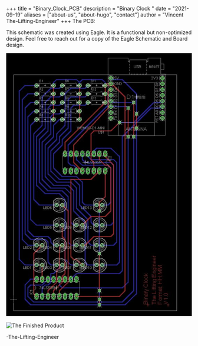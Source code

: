 +++
title = "Binary_Clock_PCB"
description = "Binary Clock "
date = "2021-09-19"
aliases = ["about-us", "about-hugo", "contact"]
author = "Vincent The-Lifting-Engineer"
+++
The PCB:  

This schematic was created using Eagle. It is a functional but non-optimized design. Feel free to reach out for a copy of the Eagle Schematic and Board design.

![PCB Board](../Binary_Clock/pcb_schematic.jpg)

![The Finished Product](../finished_clock.jpg)

-The-Lifting-Engineer


